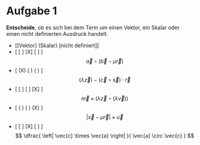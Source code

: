 <!--
version:  0.0.1

language: de

@style
main > *:not(:last-child) {
  margin-bottom: 3rem;
}

input {
    text-align: center;
}

.flex-container {
    display: flex;
    flex-wrap: wrap;
    align-items: stretch;
    gap: 20px;
}

.flex-child {
    flex: 1;
    min-width: 350px;
    margin-right: 20px;
}

@media (max-width: 400px) {
    .flex-child {
        flex: 100%;
        margin-right: 0;
    }
}
@end

formula: \carry   \textcolor{red}{\scriptsize #1}
formula: \digit   \rlap{\carry{#1}}\phantom{#2}#2
formula: \permil  \text{‰}

import: https://raw.githubusercontent.com/liaTemplates/algebrite/master/README.md
import: https://raw.githubusercontent.com/LiaTemplates/Tikz-Jax/main/README.md

script: https://cdn.jsdelivr.net/gh/LiaTemplates/Tikz-Jax@main/dist/index.js

@round
<script>
  let value = `@input`;
  if (value.startsWith("@")) {
    ""
  } else {
    value = JSON.parse(value);
    value = value[0]
    value = value.replace(/,/g, ".");
    value = parseFloat(value);
    value = Math.round(value * Math.pow(10,@1)) / Math.pow(10,@1);
    value == @0
  }
</script>
@end

tags: Vektoren, Algebra, sehr leicht

-->




# Aufgabe 1


**Entscheide**, ob es sich bei dem Term um einen Vektor, ein Skalar oder einen nicht definierten Ausdruck handelt.
<br>

- [[Vektor]       (Skalar)    [nicht definiert]]
- [    [ ]           [X]             [ ]     ]  $$ \vec{a} \circ \left( \vec{b} - \mu \vec{r} \right) $$
- [    (X)           ( )             ( )     ]  $$ \left( \lambda \vec{z} \right) - \left( \vec{c} \circ \vec{s} \right) \cdot \vec{r} $$
- [    [ ]           [ ]             [X]     ]  $$ \vec{m} \times \left( \lambda \vec{z} \circ \left( \lambda \vec{v} \right) \right) $$
- [    ( )           ( )             (X)     ]  $$ \left| \vec{x} - \mu \vec{r} \right| \times \vec{u} $$
- [    [ ]           [X]             [ ]     ]  $$ \dfrac{ \left| \vec{c} \times \vec{a} \right| }{ \vec{a} \circ \vec{c} } $$

